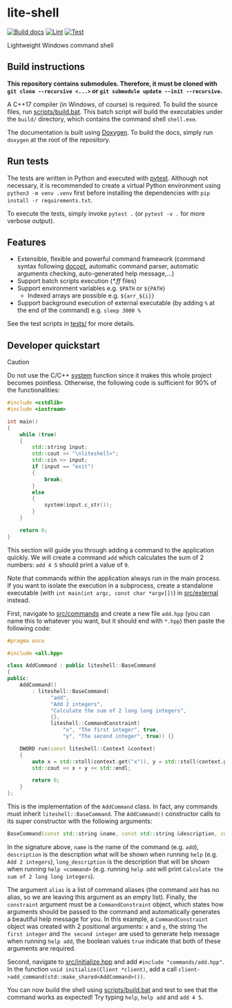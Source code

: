 # lite-shell

[![Build docs](https://github.com/Serious-senpai/lite-shell/actions/workflows/docs.yml/badge.svg)](https://github.com/Serious-senpai/lite-shell/actions/workflows/docs.yml)
[![Lint](https://github.com/Serious-senpai/lite-shell/actions/workflows/lint.yml/badge.svg)](https://github.com/Serious-senpai/lite-shell/actions/workflows/lint.yml)
[![Test](https://github.com/Serious-senpai/lite-shell/actions/workflows/test.yml/badge.svg)](https://github.com/Serious-senpai/lite-shell/actions/workflows/test.yml)

Lightweight Windows command shell

## Build instructions
**This repository contains submodules. Therefore, it must be cloned with `git clone --recursive <...>` or `git submodule update --init --recursive`.**

A C++17 compiler (in Windows, of course) is required. To build the source files, run [scripts/build.bat](/scripts/build.bat).
This batch script will build the executables under the `build/` directory, which contains the command shell `shell.exe`.

The documentation is built using [Doxygen](https://www.doxygen.nl/). To build the docs, simply run `doxygen` at the root of the repository.

## Run tests
The tests are written in Python and executed with [pytest](https://docs.pytest.org/). Although not necessary, it is recommended to create a virtual Python environment using `python3 -m venv .venv` first before installing the dependencies with `pip install -r requirements.txt`.

To execute the tests, simply invoke `pytest .` (or `pytest -v .` for more verbose output).

## Features
- Extensible, flexible and powerful command framework (command syntax following [docopt](http://docopt.org/), automatic command parser, automatic arguments checking, auto-generated help message,...)
- Support batch scripts execution (*\*.ff* files)
- Support environment variables e.g. `$PATH` or `${PATH}`
    - Indexed arrays are possible e.g. `${arr_${i}}`
- Support background execution of external executable (by adding `%` at the end of the command) e.g. `sleep 3000 %`

See the test scripts in [tests/](/tests) for more details.

## Developer quickstart

> [!CAUTION]  
> Do not use the C/C++ [system](https://cplusplus.com/reference/cstdlib/system/) function since it makes this whole project becomes pointless. Otherwise, the following code is sufficient for 90% of the functionalities:
> ```cpp
> #include <cstdlib>
> #include <iostream>
>
> int main()
> {
>     while (true)
>     {
>         std::string input;
>         std::cout << "\nliteshell>";
>         std::cin >> input;
>         if (input == "exit")
>         {
>             break;
>         }
>         else
>         {
>             system(input.c_str());
>         }
>     }
> 
>     return 0;
> }
> ```

This section will guide you through adding a command to the application quickly. We will create a command `add` which calculates the sum of 2 numbers: `add 4 5` should print a value of `9`.

Note that commands within the application always run in the main process. If you want to isolate the execution in a subprocess, create a standalone executable (with `int main(int argc, const char *argv[])`) in [src/external](/src/external) instead.

First, navigate to [src/commands](/src/commands) and create a new file `add.hpp` (you can name this to whatever you want, but it should end with `*.hpp`) then paste the following code:
```cpp
#pragma once

#include <all.hpp>

class AddCommand : public liteshell::BaseCommand
{
public:
    AddCommand()
        : liteshell::BaseCommand(
              "add",
              "Add 2 integers",
              "Calculate the sum of 2 long long integers",
              {},
              liteshell::CommandConstraint(
                  "x", "The first integer", true,
                  "y", "The second integer", true)) {}

    DWORD run(const liteshell::Context &context)
    {
        auto x = std::stoll(context.get("x")), y = std::stoll(context.get("y"));
        std::cout << x + y << std::endl;

        return 0;
    }
};
```
This is the implementation of the `AddCommand` class. In fact, any commands must inherit `liteshell::BaseCommand`. The `AddCommand()` constructor calls to its super constructor with the following arguments:
```cpp
BaseCommand(const std::string &name, const std::string &description, const std::string &long_description, const std::initializer_list<std::string> &aliases, const CommandConstraint &constraint);
```

In the signature above, `name` is the name of the command (e.g. `add`), `description` is the description what will be shown when running `help` (e.g. `Add 2 integers`), `long_description` is the description that will be shown when running `help <command>` (e.g. running `help add` will print `Calculate the sum of 2 long long integers`).

The argument `alias` is a list of command aliases (the command `add` has no alias, so we are leaving this argument as an empty list). Finally, the `constraint` argument must be a `CommandConstraint` object, which states how arguments should be passed to the command and automatically generates a beautiful help message for you. In this example, a `CommandConstraint` object was created with 2 positional arguments: `x` and `y`, the string `The first integer` and `The second integer` are used to generate help message when running `help add`, the boolean values `true` indicate that both of these arguments are required.

Second, navigate to [src/initialize.hpp](/src/initialize.hpp) and add `#include "commands/add.hpp"`. In the function `void initialize(Client *client)`, add a call `client->add_command(std::make_shared<AddCommand>())`.

You can now build the shell using [scripts/build.bat](/scripts/build.bat) and test to see that the command works as expected! Try typing `help`, `help add` and `add 4 5`.
